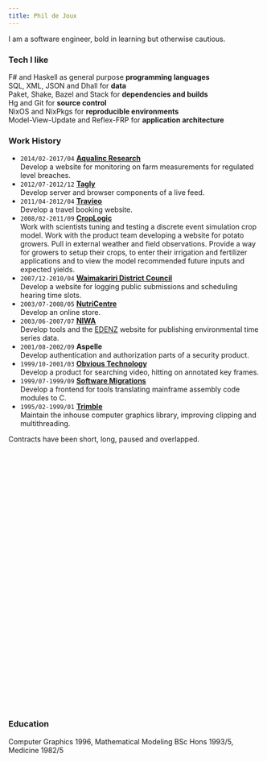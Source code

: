 ```yaml
---
title: Phil de Joux
---
```


I am a software engineer, bold in learning but otherwise cautious.

### Tech I like

F# and Haskell as general purpose **programming languages**  
SQL, XML, JSON and Dhall for **data**  
Paket, Shake, Bazel and Stack for **dependencies and builds**  
Hg and Git for **source control**  
NixOS and NixPkgs for **reproducible environments**  
Model-View-Update and Reflex-FRP for **application architecture**

### Work History

* `2014/02-2017/04` [**Aqualinc Research**](http://www.aqualinc.co.nz)  
Develop a website for monitoring on farm measurements for regulated level
breaches.
* `2012/07-2012/12` [**Tagly**](https://angel.co/company/tagly)  
Develop server and browser components of a live feed.
* `2011/04-2012/04` [**Travieo**](http://www.travieo.com)  
Develop a travel booking website.
* `2008/02-2011/09` [**CropLogic**](http://www.croplogic.com)  
Work with scientists tuning and testing a discrete event simulation crop model.
Work with the product team developing a website for potato growers. Pull in
external weather and field observations. Provide a way for growers to setup
their crops, to enter their irrigation and fertilizer applications and to view
the model recommended future inputs and expected yields.
* `2007/12-2010/04` [**Waimakariri District Council**](http://www.waimakariri.govt.nz)  
Develop a website for logging public submissions and scheduling hearing time
slots.
* `2003/07-2008/05` [**NutriCentre**](http://www.nutricentre.com)  
Develop an online store.
* `2003/06-2007/07` [**NIWA**](http://www.niwa.co.nz)  
Develop tools and the [EDENZ](http://edenz.niwa.co.nz) website for publishing
environmental time series data.
* `2001/08-2002/09` **Aspelle**  
Develop authentication and authorization parts of a security product.
* `1999/10-2001/03` [**Obvious Technology**](https://angel.co/company/obvious-technology)  
Develop a product for searching video, hitting on annotated key frames.
* `1999/07-1999/09` [**Software Migrations**](http://www.smltd.com)  
Develop a frontend for tools translating mainframe assembly code modules to C.
* `1995/02-1999/01` [**Trimble**](http://www.trimble.com)  
Maintain the inhouse computer graphics library, improving clipping and
multithreading.

Contracts have been short, long, paused and overlapped.

<div id="timeline" style="height: 510px"></div>

### Education

Computer Graphics 1996, Mathematical Modeling BSc Hons 1993/5, Medicine 1982/5
